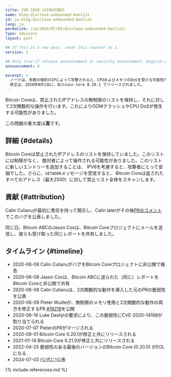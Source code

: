 ```yaml
---
title: CVE-2020-14198の開示
name: blog-disclose-unbounded-banlist
id: ja-blog-disclose-unbounded-banlist
lang: ja
permalink: /ja/2024/07/03/disclose-unbounded-banlist/
type: advisory
layout: post

## If this is a new post, reset this counter to 1.
version: 1

## Only true if release announcement or security annoucement. English posts only
announcement: 0

excerpt: >
  ノードは、多数の個別のIPによって攻撃されると、CPUおよびメモリのDoSを受ける可能性がありました。
  修正は、2020年8月1日に、Bitcoin Core 0.20.1 でリリースされました。
---
```


Bitcoin Coreは、禁止されたIPアドレスの無制限のリストを保持し、それに対して2次関数的な操作を行います。これによりOOMクラッシュやCPU DoSが発生する可能性がありました。

この問題の重大度は**高**です。

## 詳細 {#details}

Bitcoin Coreは禁止されたIPアドレスのリストを保持していました。このリストには制限がなく、
敵対者によって操作される可能性がありました。このリストに新しいエントリーを追加することは、
IPV6を考慮すると、攻撃者にとって安価でした。さらに、`GETADDR`メッセージを受信すると、
Bitcoin Coreは返されたすべてのアドレス（最大2500）に対して禁止リスト全体をスキャンします。

## 貢献 {#attribution}

Calin Culianuが最初に責任を持って開示し、Calin laterがその後[PRのコメント](https://github.com/bitcoin/bitcoin/pull/15617#issuecomment-640898523)でこのバグを公表しました。

同じ日、Bitcoin ABCのJason Coxは、Bitcoin Coreプロジェクトにメールを送信し、彼らも受け取った同じレポートを共有しました。

## タイムライン {#timeline}

- 2020-06-08 Calin CulianuがバグをBitcoin Coreプロジェクトに非公開で報告
- 2020-06-08 Jason Coxは、Bitcoin ABCに送られた（同じ）レポートをBitcoin Coreと非公開で共有
- 2020-06-08 Calin Culianuは、2次関数的な動作を導入した元のPRの脆弱性を公表
- 2020-06-09 Pieter Wuilleが、無制限のメモリ使用と2次関数的な動作の両方を修正するPR [#19219](https://github.com/bitcoin/bitcoin/pull/19219)を公開
- 2020-06-16 Luke Dashjrの要求により、この脆弱性にCVE-2020-14198が割り当てられる
- 2020-07-07 PieterのPRがマージされる
- 2020-08-01 Bitcoin Core 0.20.1が修正と共にリリースされる
- 2021-01-14 Bitcoin Core 0.21.0が修正と共にリリースされる
- 2022-04-25 脆弱性のある最後のバージョンのBitcoin Core (0.20.0) がEOLになる
- 2024-07-03 (公式に)公表

{% include references.md %}
